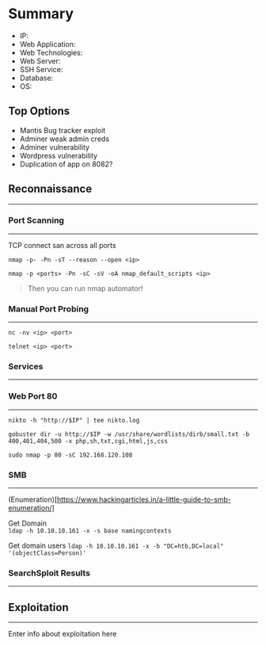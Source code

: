 # Summary
- IP: 
- Web Application:
- Web Technologies: 
- Web Server: 
- SSH Service: 
- Database: 
- OS: 


## Top Options
- Mantis Bug tracker exploit 
- Adminer weak admin creds
- Adminer vulnerability
- Wordpress vulnerability
- Duplication of app on 8082? 


## Reconnaissance
-----------------------------

### Port Scanning 
-----------------------------

TCP connect san across all ports

`nmap -p- -Pn -sT --reason --open <ip>` 

`nmap -p <ports> -Pn -sC -sV -oA nmap_default_scripts <ip>`

> Then you can run nmap automator! 

### Manual Port Probing
-----------------------------
`nc -nv <ip> <port>` 

`telnet <ip> <port>`

### Services 
-----------------------------

### Web Port 80
-----------------------------

`nikto -h "http://$IP" | tee nikto.log` 

`gobuster dir -u http://$IP -w /usr/share/wordlists/dirb/small.txt -b 400,401,404,500 -x php,sh,txt,cgi,html,js,css`

`sudo nmap -p 80 -sC 192.168.120.108` 

### SMB 
-----------------------------
(Enumeration)[https://www.hackingarticles.in/a-little-guide-to-smb-enumeration/] 

Get Domain   
`ldap -h 10.10.10.161 -x -s base namingcontexts` 

Get domain users 
`ldap -h 10.10.10.161 -x -b "DC=htb,DC=local" '(objectClass=Person)'` 

### SearchSploit Results
-----------------------------

## Exploitation 
-------------------------
Enter info about exploitation here
